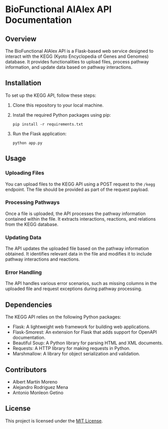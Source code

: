 # BioFunctional AlAlex API Documentation

## Overview

The BioFunctional AlAlex API is a Flask-based web service designed to interact with the KEGG (Kyoto Encyclopedia of Genes and Genomes) database. It provides functionalities to upload files, process pathway information, and update data based on pathway interactions.

## Installation

To set up the KEGG API, follow these steps:

1. Clone this repository to your local machine.
2. Install the required Python packages using pip:

    ```
    pip install -r requirements.txt
    ```

3. Run the Flask application:

    ```
    python app.py
    ```

## Usage

### Uploading Files

You can upload files to the KEGG API using a POST request to the `/kegg` endpoint. The file should be provided as part of the request payload.

### Processing Pathways

Once a file is uploaded, the API processes the pathway information contained within the file. It extracts interactions, reactions, and relations from the KEGG database.

### Updating Data

The API updates the uploaded file based on the pathway information obtained. It identifies relevant data in the file and modifies it to include pathway interactions and reactions.

### Error Handling

The API handles various error scenarios, such as missing columns in the uploaded file and request exceptions during pathway processing.

## Dependencies

The KEGG API relies on the following Python packages:

- Flask: A lightweight web framework for building web applications.
- Flask-Smorest: An extension for Flask that adds support for OpenAPI documentation.
- Beautiful Soup: A Python library for parsing HTML and XML documents.
- Requests: A HTTP library for making requests in Python.
- Marshmallow: A library for object serialization and validation.

## Contributors

- Albert Martín Moreno
- Alejandro Rodriguez Mena
- Antonio Monleon Getino

## License

This project is licensed under the [MIT License](LICENSE).

